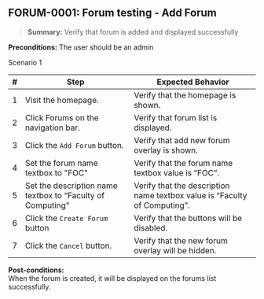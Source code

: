 ## **FORUM-0001:** Forum testing - Add Forum  

> **Summary:** Verify that forum is added and displayed successfully  <br>

**Preconditions:**  The user should be an admin

Scenario 1 

 | \# | Step | Expected Behavior | 
 |----|------|-------------------| 
 |  1 |   Visit the homepage.                                           | Verify that the homepage is shown.  | 
 |  2 |   Click Forums on the navigation bar.                           | Verify that forum list is displayed.   | 
 |  3 |   Click the `Add Forum` button.                                 | Verify that add new forum overlay is shown.   |  
 |  4 |   Set the forum name textbox to "FOC"                          | Verify that the forum name textbox value is “FOC”.   |  
 |  5 |   Set the description name textbox to “Faculty of Computing"   | Verify that the description name textbox value is “Faculty of Computing”.   |  
 |  6 |   Click the `Create Forum` button                               | Verify that the buttons will be disabled.  |  
 |  7 |  Click the `Cancel` button.                                     | Verify that the new forum overlay will be hidden.   |  

**Post-conditions:**  
When the forum is created, it will be displayed on the forums list successfully.


